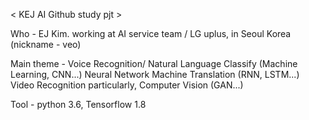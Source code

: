 
< KEJ AI Github study pjt >

Who - EJ Kim. working at AI service team / LG uplus, in Seoul Korea
      (nickname - veo) 

Main theme - Voice Recognition/ Natural Language Classify (Machine Learning, CNN...)
             Neural Network Machine Translation (RNN, LSTM...)
             Video Recognition
             particularly, Computer Vision (GAN...)
             
Tool - python 3.6, Tensorflow 1.8
